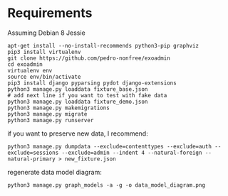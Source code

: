 # Requirements

Assuming Debian 8 Jessie
```
apt-get install --no-install-recommends python3-pip graphviz
pip3 install virtualenv
git clone https://github.com/pedro-nonfree/exoadmin
cd exoadmin
virtualenv env
source env/bin/activate
pip3 install django pyparsing pydot django-extensions
python3 manage.py loaddata fixture_base.json
# add next line if you want to test with fake data
python3 manage.py loaddata fixture_demo.json
python3 manage.py makemigrations
python3 manage.py migrate
python3 manage.py runserver
```

if you want to preserve new data, I recommend:

```
python3 manage.py dumpdata --exclude=contenttypes --exclude=auth --exclude=sessions --exclude=admin --indent 4 --natural-foreign --natural-primary > new_fixture.json
```

regenerate data model diagram:

```
python3 manage.py graph_models -a -g -o data_model_diagram.png
```
